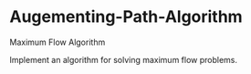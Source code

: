 # Augementing-Path-Algorithm
Maximum Flow Algorithm

Implement an algorithm for solving maximum flow problems.
